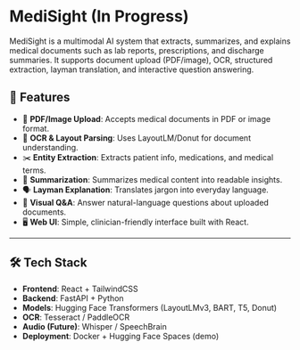 # MediSight (In Progress)
MediSight is a multimodal AI system that extracts, summarizes, and explains medical documents such as lab reports, prescriptions, and discharge summaries. It supports document upload (PDF/image), OCR, structured extraction, layman translation, and interactive question answering.

## 🚀 Features

- 📄 **PDF/Image Upload**: Accepts medical documents in PDF or image format.
- 🧾 **OCR & Layout Parsing**: Uses LayoutLM/Donut for document understanding.
- ✂️ **Entity Extraction**: Extracts patient info, medications, and medical terms.
- 🧠 **Summarization**: Summarizes medical content into readable insights.
- 🗣️ **Layman Explanation**: Translates jargon into everyday language.
- 💬 **Visual Q&A**: Answer natural-language questions about uploaded documents.
- 🖥️ **Web UI**: Simple, clinician-friendly interface built with React.

---

## 🛠️ Tech Stack

- **Frontend**: React + TailwindCSS
- **Backend**: FastAPI + Python
- **Models**: Hugging Face Transformers (LayoutLMv3, BART, T5, Donut)
- **OCR**: Tesseract / PaddleOCR
- **Audio (Future)**: Whisper / SpeechBrain
- **Deployment**: Docker + Hugging Face Spaces (demo)
